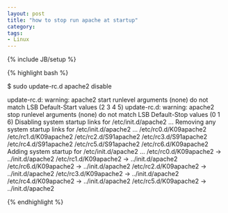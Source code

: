 ```yaml
---
layout: post
title: "how to stop run apache at startup"
category: 
tags:
- Linux
---
```

{% include JB/setup %}

{% highlight bash %}

$ sudo update-rc.d apache2 disable

update-rc.d: warning: apache2 start runlevel arguments (none) do not match LSB Default-Start values (2 3 4 5)
update-rc.d: warning: apache2 stop runlevel arguments (none) do not match LSB Default-Stop values (0 1 6)
 Disabling system startup links for /etc/init.d/apache2 ...
 Removing any system startup links for /etc/init.d/apache2 ...
   /etc/rc0.d/K09apache2
   /etc/rc1.d/K09apache2
   /etc/rc2.d/S91apache2
   /etc/rc3.d/S91apache2
   /etc/rc4.d/S91apache2
   /etc/rc5.d/S91apache2
   /etc/rc6.d/K09apache2
 Adding system startup for /etc/init.d/apache2 ...
   /etc/rc0.d/K09apache2 -> ../init.d/apache2
   /etc/rc1.d/K09apache2 -> ../init.d/apache2
   /etc/rc6.d/K09apache2 -> ../init.d/apache2
   /etc/rc2.d/K09apache2 -> ../init.d/apache2
   /etc/rc3.d/K09apache2 -> ../init.d/apache2
   /etc/rc4.d/K09apache2 -> ../init.d/apache2
   /etc/rc5.d/K09apache2 -> ../init.d/apache2

{% endhighlight %}
